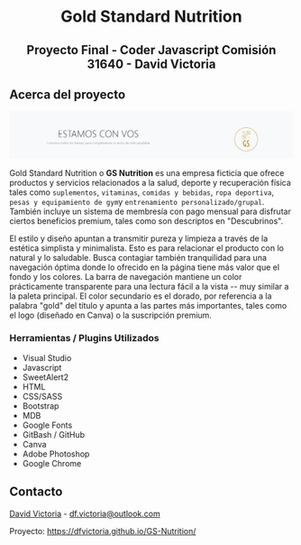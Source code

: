 <h1 align="center">Gold Standard Nutrition</h1>

<h2 align="center"> Proyecto Final - Coder Javascript Comisión 31640 - David Victoria </h2>

<!-- SOBRE -->
## Acerca del proyecto

![ScreenShot](/Multimedia/readme.PNG)

<!-- DESCRIPCION -->
Gold Standard Nutrition o **GS Nutrition** es una empresa ficticia que ofrece productos y servicios relacionados a la salud, deporte y recuperación física tales como `suplementos`, `vitaminas`, `comidas y bebidas`, `ropa deportiva`, `pesas y equipamiento de gym`y `entrenamiento personalizado/grupal`.
También incluye un sistema de membresía con pago mensual para disfrutar ciertos beneficios premium, tales como son descriptos en "Descubrinos".

El estilo y diseño apuntan a transmitir pureza y limpieza a través de la estética simplista y minimalista. Esto es para relacionar el producto con lo natural y lo saludable. Busca contagiar también tranquilidad para una navegación óptima donde lo ofrecido en la página tiene más valor que el fondo y los colores.
La barra de navegación mantiene un color prácticamente transparente para una lectura fácil a la vista -- muy similar a la paleta principal. El color secundario es el dorado, por referencia a la palabra "gold" del título y apunta a las partes más importantes, tales como el logo (diseñado en Canva) o la suscripción premium.



<!-- Herramientas -->

### Herramientas / Plugins Utilizados

* Visual Studio
* Javascript
* SweetAlert2
* HTML
* CSS/SASS
* Bootstrap
* MDB
* Google Fonts
* GitBash / GitHub
* Canva
* Adobe Photoshop
* Google Chrome



<!-- CONTACTO -->
## Contacto

[David Victoria](https://twitter.com/FlorealV) - df.victoria@outlook.com

Proyecto: https://dfvictoria.github.io/GS-Nutrition/
